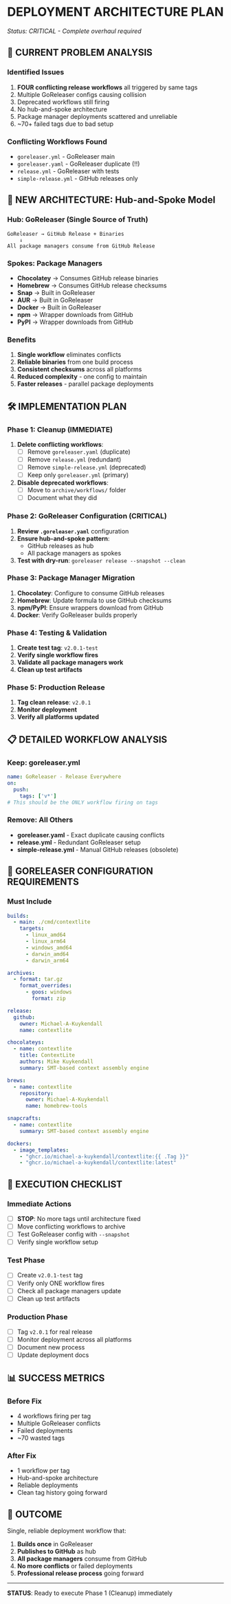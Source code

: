 # DEPLOYMENT ARCHITECTURE PLAN
*Status: CRITICAL - Complete overhaul required*

## 🚨 CURRENT PROBLEM ANALYSIS

### **Identified Issues**
1. **FOUR conflicting release workflows** all triggered by same tags
2. Multiple GoReleaser configs causing collision 
3. Deprecated workflows still firing
4. No hub-and-spoke architecture
5. Package manager deployments scattered and unreliable
6. ~70+ failed tags due to bad setup

### **Conflicting Workflows Found**
- `goreleaser.yml` - GoReleaser main
- `goreleaser.yaml` - GoReleaser duplicate (!!)
- `release.yml` - GoReleaser with tests
- `simple-release.yml` - GitHub releases only

## 🎯 NEW ARCHITECTURE: Hub-and-Spoke Model

### **Hub: GoReleaser (Single Source of Truth)**
```
GoReleaser → GitHub Release + Binaries
    ↓
All package managers consume from GitHub Release
```

### **Spokes: Package Managers**
- **Chocolatey** → Consumes GitHub release binaries
- **Homebrew** → Consumes GitHub release checksums
- **Snap** → Built in GoReleaser
- **AUR** → Built in GoReleaser  
- **Docker** → Built in GoReleaser
- **npm** → Wrapper downloads from GitHub
- **PyPI** → Wrapper downloads from GitHub

### **Benefits**
1. **Single workflow** eliminates conflicts
2. **Reliable binaries** from one build process
3. **Consistent checksums** across all platforms
4. **Reduced complexity** - one config to maintain
5. **Faster releases** - parallel package deployments

## 🛠️ IMPLEMENTATION PLAN

### **Phase 1: Cleanup (IMMEDIATE)**
1. **Delete conflicting workflows**:
   - [ ] Remove `goreleaser.yaml` (duplicate)
   - [ ] Remove `release.yml` (redundant)
   - [ ] Remove `simple-release.yml` (deprecated)
   - [ ] Keep only `goreleaser.yml` (primary)

2. **Disable deprecated workflows**:
   - [ ] Move to `archive/workflows/` folder
   - [ ] Document what they did

### **Phase 2: GoReleaser Configuration (CRITICAL)**
1. **Review `.goreleaser.yaml`** configuration
2. **Ensure hub-and-spoke pattern**:
   - GitHub releases as hub
   - All package managers as spokes
3. **Test with dry-run**: `goreleaser release --snapshot --clean`

### **Phase 3: Package Manager Migration**
1. **Chocolatey**: Configure to consume GitHub releases
2. **Homebrew**: Update formula to use GitHub checksums
3. **npm/PyPI**: Ensure wrappers download from GitHub
4. **Docker**: Verify GoReleaser builds properly

### **Phase 4: Testing & Validation**
1. **Create test tag**: `v2.0.1-test`
2. **Verify single workflow fires**
3. **Validate all package managers work**
4. **Clean up test artifacts**

### **Phase 5: Production Release**
1. **Tag clean release**: `v2.0.1`
2. **Monitor deployment**
3. **Verify all platforms updated**

## 📋 DETAILED WORKFLOW ANALYSIS

### **Keep: goreleaser.yml**
```yaml
name: GoReleaser - Release Everywhere
on:
  push:
    tags: ['v*']
# This should be the ONLY workflow firing on tags
```

### **Remove: All Others**
- **goreleaser.yaml** - Exact duplicate causing conflicts
- **release.yml** - Redundant GoReleaser setup  
- **simple-release.yml** - Manual GitHub releases (obsolete)

## 🔧 GORELEASER CONFIGURATION REQUIREMENTS

### **Must Include**
```yaml
builds:
  - main: ./cmd/contextlite
    targets:
      - linux_amd64
      - linux_arm64  
      - windows_amd64
      - darwin_amd64
      - darwin_arm64

archives:
  - format: tar.gz
    format_overrides:
      - goos: windows
        format: zip

release:
  github:
    owner: Michael-A-Kuykendall
    name: contextlite

chocolateys:
  - name: contextlite
    title: ContextLite
    authors: Mike Kuykendall
    summary: SMT-based context assembly engine

brews:
  - name: contextlite
    repository:
      owner: Michael-A-Kuykendall
      name: homebrew-tools

snapcrafts:
  - name: contextlite
    summary: SMT-based context assembly engine

dockers:
  - image_templates:
    - "ghcr.io/michael-a-kuykendall/contextlite:{{ .Tag }}"
    - "ghcr.io/michael-a-kuykendall/contextlite:latest"
```

## 🚀 EXECUTION CHECKLIST

### **Immediate Actions**
- [ ] **STOP**: No more tags until architecture fixed
- [ ] Move conflicting workflows to archive
- [ ] Test GoReleaser config with `--snapshot`
- [ ] Verify single workflow setup

### **Test Phase**
- [ ] Create `v2.0.1-test` tag
- [ ] Verify only ONE workflow fires
- [ ] Check all package managers update
- [ ] Clean up test artifacts

### **Production Phase**  
- [ ] Tag `v2.0.1` for real release
- [ ] Monitor deployment across all platforms
- [ ] Document new process
- [ ] Update deployment docs

## 📊 SUCCESS METRICS

### **Before Fix**
- 4 workflows firing per tag
- Multiple GoReleaser conflicts
- Failed deployments
- ~70 wasted tags

### **After Fix**
- 1 workflow per tag
- Hub-and-spoke architecture
- Reliable deployments
- Clean tag history going forward

## 🎯 OUTCOME

Single, reliable deployment workflow that:
1. **Builds once** in GoReleaser
2. **Publishes to GitHub** as hub
3. **All package managers** consume from GitHub
4. **No more conflicts** or failed deployments
5. **Professional release process** going forward

---

**STATUS**: Ready to execute Phase 1 (Cleanup) immediately
